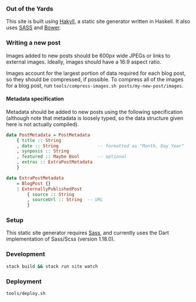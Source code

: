 ### Out of the Yards

[Hakyll]: https://jaspervdj.be/hakyll/
[SASS]: http://sass-lang.com/
[Bower]: http://bower.io/

This site is built using [Hakyll][], a static site generator written in Haskell.
It also uses [SASS][] and [Bower][].

### Writing a new post
Images added to new posts should be 600px wide JPEGs or links to external images.
Ideally, images should have a 16:9 aspect ratio.

Images account for the largest portion of data required for each blog post, so
they should be compressed, if possible. To compress all of the images for a blog
post, run `tools/compress-images.sh posts/my-new-post/images`.

#### Metadata specification
Metadata should be added to new posts using the following specification (although
note that metadata is loosely typed, so the data structure given here is not
actually compiled).

```haskell
data PostMetadata = PostMetadata
    { title :: String
    , date :: String               -- formatted as "Month, Day Year"
    , synposis :: String
    , featured :: Maybe Bool       -- optional
    , extras :: ExtraPostMetadata
    }

data ExtraPostMetadata
    = BlogPost {}
    | ExternallyPublishedPost
        { source :: String
        , sourceUrl :: String  -- URL
        }
```

### Setup
This static site generator requires [Sass](https://sass-lang.com), and currently
uses the Dart implementation of Sass/Scss (version 1.18.0).

### Development
```bash
stack build && stack run site watch
```

### Deployment
```
tools/deploy.sh
```
